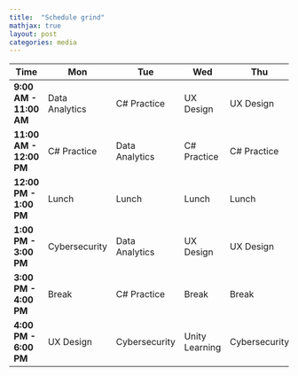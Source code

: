 ```yaml
---
title:  "Schedule grind"
mathjax: true
layout: post
categories: media
---
```

| **Time**           | **Mon**         | **Tue**         | **Wed**         | **Thu**         | **Fri**         | **Sat**         |
|---------------------|-----------------|-----------------|-----------------|-----------------|-----------------|-----------------|
| **9:00 AM - 11:00 AM** | Data Analytics | C# Practice     | UX Design       | UX Design       | Cybersecurity   | Unity Learning  |
| **11:00 AM - 12:00 PM** | C# Practice     | Data Analytics | C# Practice     | C# Practice     | C# Practice     | Break           |
| **12:00 PM - 1:00 PM**  | Lunch           | Lunch           | Lunch           | Lunch           | Lunch           | Lunch           |
| **1:00 PM - 3:00 PM**   | Cybersecurity   | Data Analytics | UX Design       | UX Design       | UX Design       | Review/Catch-up |
| **3:00 PM - 4:00 PM**   | Break           | C# Practice     | Break           | Break           | Break           | Personal Project|
| **4:00 PM - 6:00 PM**   | UX Design       | Cybersecurity   | Unity Learning  | Cybersecurity   | Data Analytics | Review/Catch-up |
